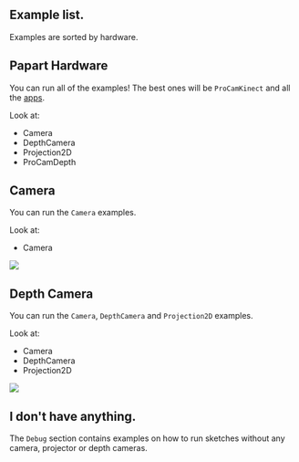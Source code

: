 ## Example list. 

Examples are sorted by hardware.

## Papart Hardware

You can run all of the examples! The best ones will be `ProCamKinect` and all the [apps](https://github.com/potioc/Papart-examples/tree/master/apps). 

Look at:

* Camera
* DepthCamera
* Projection2D
* ProCamDepth 

<!-- ![](https://project.inria.fr/papart/files/2011/12/hardware1-small.jpg) -->

## Camera 

You can run the `Camera` examples. 

Look at:
* Camera


![](https://upload.wikimedia.org/wikipedia/commons/thumb/4/42/Sony-PlayStation-3-Eye.png/300px-Sony-PlayStation-3-Eye.png)


## Depth Camera

You can run the `Camera`, `DepthCamera` and `Projection2D` examples.

Look at:

* Camera
* DepthCamera
* Projection2D

![](https://upload.wikimedia.org/wikipedia/commons/thumb/6/67/Xbox-360-Kinect-Standalone.png/220px-Xbox-360-Kinect-Standalone.png)

## I don't have anything.

The `Debug` section contains examples on how to run sketches without any camera, projector or depth cameras.

